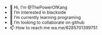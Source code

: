 - 👋 Hi, I’m @ThePowerOfKang
- 👀 I’m interested in blackside
- 🌱 I’m currently learning programing
- 💞️ I’m looking to collaborate on github
- 📫 How to reach me wa.me/6285701399751

<!---
ThePowerOfKang/ThePowerOfKang is a ✨ special ✨ repository because its `README.md` (this file) appears on your GitHub profile.
You can click the Preview link to take a look at your changes.
--->
